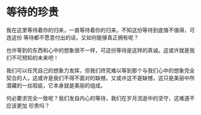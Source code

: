 # 等待的珍贵
 
我在这里等待着你的归来，一直等待着你的归来。不知这份等待到底值不值得，可连这份
等待都不愿意付出的话，又如何能够真正拥有呢？

也许等到的东西和心中的想象很不一样，可这份等待是这样的真诚。这或许就是我们不可预知的未来吧！

我们可以任凭自己的想象力发挥，但我们终究难以等到那个与我们心中的想象完全契合的人。这或许是我们不得不面对的缺憾，又或许这不是缺憾，这只是美丽中所潜藏的一丝瑕疵，它本身就是美丽的组成。

何必要求完全一致呢？我们发自内心的等待，我们在岁月流逝中的坚守，这难道不应该更加
珍贵吗？

